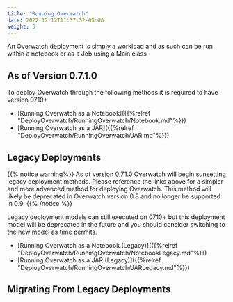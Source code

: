 ```yaml
---
title: "Running Overwatch"
date: 2022-12-12T11:37:52-05:00
weight: 3
---
```


An Overwatch deployment is simply a workload and as such can be run within a notebook or as a Job using a Main class

## As of Version 0.7.1.0
To deploy Overwatch through the following methods it is required to have version 0710+
* [Running Overwatch as a Notebook]({{%relref "DeployOverwatch/RunningOverwatch/Notebook.md"%}})
* [Running Overwatch as a JAR]({{%relref "DeployOverwatch/RunningOverwatch/JAR.md"%}})

## Legacy Deployments

{{% notice warning%}}
As of version 0.7.1.0 Overwatch will begin sunsetting legacy deployment methods. Please reference
the links above for a simpler and more advanced method for deploying Overwatch. 
This method will likely be deprecated in Overwatch version 0.8 and no longer be supported in 0.9.
{{% /notice %}}

Legacy deployment models can still executed on 0710+ but this deployment model will be deprecated in the future 
and you should consider switching to the new model as time permits.
* [Running Overwatch as a Notebook (Legacy)]({{%relref "DeployOverwatch/RunningOverwatch/NotebookLegacy.md"%}})
* [Running Overwatch as a JAR (Legacy)]({{%relref "DeployOverwatch/RunningOverwatch/JARLegacy.md"%}})

## Migrating From Legacy Deployments